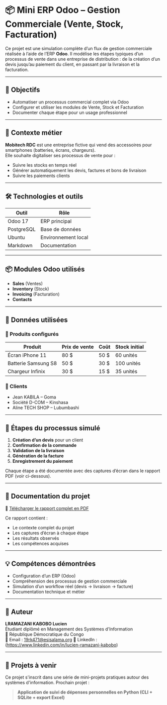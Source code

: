 # 📦 Mini ERP Odoo – Gestion Commerciale (Vente, Stock, Facturation)

Ce projet est une simulation complète d’un flux de gestion commerciale réalisée à l’aide de l’ERP **Odoo**. Il modélise les étapes typiques d’un processus de vente dans une entreprise de distribution : de la création d’un devis jusqu’au paiement du client, en passant par la livraison et la facturation.

---

## 🧠 Objectifs

- Automatiser un processus commercial complet via Odoo
- Configurer et utiliser les modules de Vente, Stock et Facturation
- Documenter chaque étape pour un usage professionnel

---

## 🏢 Contexte métier

**Mobitech RDC** est une entreprise fictive qui vend des accessoires pour smartphones (batteries, écrans, chargeurs).  
Elle souhaite digitaliser ses processus de vente pour :
- Suivre les stocks en temps réel
- Générer automatiquement les devis, factures et bons de livraison
- Suivre les paiements clients

---

## 🛠️ Technologies et outils

| Outil       | Rôle                      |
|-------------|---------------------------|
| Odoo 17     | ERP principal              |
| PostgreSQL  | Base de données            |
| Ubuntu      | Environnement local        |
| Markdown    | Documentation              |

---

## 📦 Modules Odoo utilisés

- **Sales** (Ventes)
- **Inventory** (Stock)
- **Invoicing** (Facturation)
- **Contacts**

---

## 🧾 Données utilisées

### 🔹 Produits configurés

| Produit              | Prix de vente | Coût | Stock initial |
|----------------------|---------------|------|----------------|
| Écran iPhone 11      | 80 $          | 50 $ | 60 unités      |
| Batterie Samsung S8  | 50 $          | 30 $ | 100 unités     |
| Chargeur Infinix     | 30 $          | 15 $ | 35 unités      |

### 🔹 Clients

- Jean KABILA – Goma
- Société D-COM – Kinshasa
- Aline TECH SHOP – Lubumbashi

---

## 🔁 Étapes du processus simulé

1. **Création d’un devis** pour un client
2. **Confirmation de la commande**
3. **Validation de la livraison**
4. **Génération de la facture**
5. **Enregistrement du paiement**

Chaque étape a été documentée avec des captures d’écran dans le rapport PDF (voir ci-dessous).

---

## 🧾 Documentation du projet

📄 [Télécharger le rapport complet en PDF](./Projet_Odoo_Gestion_Commerciale_Lucky.pdf)

Ce rapport contient :
- Le contexte complet du projet
- Les captures d’écran à chaque étape
- Les résultats observés
- Les compétences acquises

---

## 💡 Compétences démontrées

- Configuration d’un ERP (Odoo)
- Compréhension des processus de gestion commerciale
- Simulation d’un workflow réel (devis → livraison → facture)
- Documentation technique et métier

---

## 👤 Auteur

**LRAMAZANI KABOBO Lucien**  
Étudiant diplômé en Management des Systèmes d'Information  
📍 République Démocratique du Congo  
📧 Email : 19rk471@esisalama.org
🔗 LinkedIn : (https://www.linkedin.com/in/lucien-ramazani-kabobo)

---

## 🏁 Projets à venir

Ce projet s'inscrit dans une série de mini-projets pratiques autour des systèmes d'information. Prochain projet :  
> **Application de suivi de dépenses personnelles en Python (CLI + SQLite + export Excel)**

